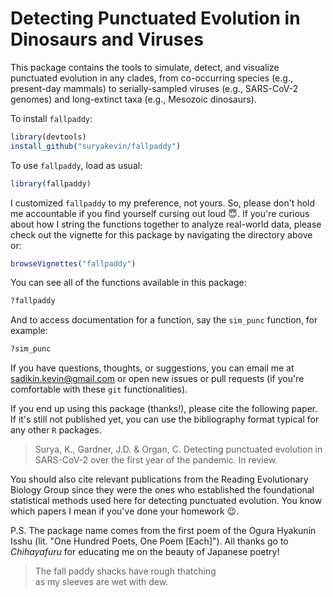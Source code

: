 # Detecting Punctuated Evolution in Dinosaurs and Viruses

This package contains the tools to simulate, detect, and visualize punctuated
evolution in any clades, from co-occurring species (e.g., present-day mammals)
to serially-sampled viruses (e.g., SARS-CoV-2 genomes) and long-extinct taxa
(e.g., Mesozoic dinosaurs).

To install `fallpaddy`:
```r
library(devtools)
install_github("suryakevin/fallpaddy")
```

To use `fallpaddy`, load as usual:
```r
library(fallpaddy)
```

I customized `fallpaddy` to my preference, not yours. So, please don't hold me
accountable if you find yourself cursing out loud :innocent:. If you're curious
about how I string the functions together to analyze real-world data, please
check out the vignette for this package by navigating the directory above or:
```r
browseVignettes("fallpaddy")
```

You can see all of the functions available in this package:
```r
?fallpaddy
```

And to access documentation for a function, say the `sim_punc` function, for
example:
```r
?sim_punc
```

If you have questions, thoughts, or suggestions, you can email me at
[sadikin.kevin@gmail.com](mailto:sadikin.kevin@gmail.com) or open new issues or
pull requests (if you're comfortable with these `git` functionalities).

If you end up using this package (thanks!), please cite the following paper. If
it's still not published yet, you can use the bibliography format typical for
any other `R` packages.

> Surya, K., Gardner, J.D. & Organ, C. Detecting punctuated evolution in
> SARS-CoV-2 over the first year of the pandemic. In review.

You should also cite relevant publications from the Reading Evolutionary
Biology Group since they were the ones who established the foundational
statistical methods used here for detecting punctuated evolution. You know
which papers I mean if you've done your homework :wink:.

P.S. The package name comes from the first poem of the Ogura Hyakunin Isshu
(lit. "One Hundred Poets, One Poem [Each]"). All thanks go to *Chihayafuru* for
educating me on the beauty of Japanese poetry!

> The fall paddy shacks have rough thatching  
> as my sleeves are wet with dew.
